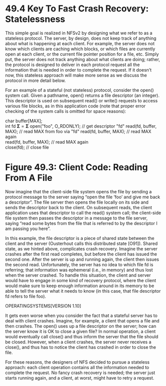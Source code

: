 # 49.4 Key To Fast Crash Recovery: Statelessness  

This simple goal is realized in NFSv2 by designing what we refer to as a stateless protocol. The server, by design, does not keep track of anything about what is happening at each client. For example, the server does not know which clients are caching which blocks, or which files are currently open at each client, or the current file pointer position for a file, etc. Simply put, the server does not track anything about what clients are doing; rather, the protocol is designed to deliver in each protocol request all the information that is needed in order to complete the request. If it doesn’t now, this stateless approach will make more sense as we discuss the protocol in more detail below.  

For an example of a stateful (not stateless) protocol, consider the open() system call. Given a pathname, open() returns a file descriptor (an integer). This descriptor is used on subsequent read() or write() requests to access various file blocks, as in this application code (note that proper error checking of the system calls is omitted for space reasons):  

char buffer[MAX];   
int fd $\mathbf { \Sigma } = \mathbf { \Sigma }$ open("foo", O_RDONLY); // get descriptor "fd" read(fd, buffer, MAX); // read MAX from foo via "fd" read(fd, buffer, MAX); // read MAX again   
read(fd, buffer, MAX); // read MAX again   
close(fd); // close file  

# Figure 49.3: Client Code: Reading From A File  

Now imagine that the client-side file system opens the file by sending a protocol message to the server saying “open the file ’foo’ and give me back a descriptor”. The file server then opens the file locally on its side and sends the descriptor back to the client. On subsequent reads, the client application uses that descriptor to call the read() system call; the client-side file system then passes the descriptor in a message to the file server, saying “read some bytes from the file that is referred to by the descriptor I am passing you here”.  

In this example, the file descriptor is a piece of shared state between the client and the server (Ousterhout calls this distributed state [O91]). Shared state, as we hinted above, complicates crash recovery. Imagine the server crashes after the first read completes, but before the client has issued the second one. After the server is up and running again, the client then issues the second read. Unfortunately, the server has no idea to which file fd is referring; that information was ephemeral (i.e., in memory) and thus lost when the server crashed. To handle this situation, the client and server would have to engage in some kind of recovery protocol, where the client would make sure to keep enough information around in its memory to be able to tell the server what it needs to know (in this case, that file descriptor fd refers to file foo).  

OPERATINGSYSTEMS[VERSION 1.10]  

It gets even worse when you consider the fact that a stateful server has to deal with client crashes. Imagine, for example, a client that opens a file and then crashes. The open() uses up a file descriptor on the server; how can the server know it is OK to close a given file? In normal operation, a client would eventually call close() and thus inform the server that the file should be closed. However, when a client crashes, the server never receives a close(), and thus has to notice the client has crashed in order to close the file.  

For these reasons, the designers of NFS decided to pursue a stateless approach: each client operation contains all the information needed to complete the request. No fancy crash recovery is needed; the server just starts running again, and a client, at worst, might have to retry a request.  

